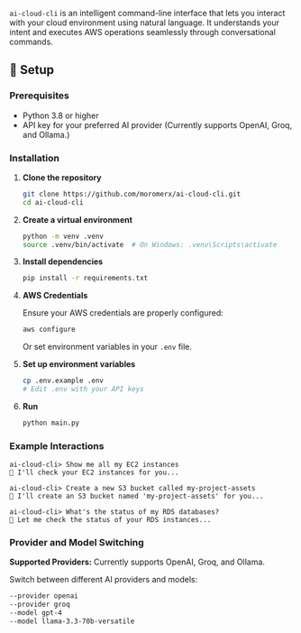 `ai-cloud-cli` is an intelligent command-line interface that lets you interact with your cloud environment using natural language. It understands your intent and executes AWS operations seamlessly through conversational commands.

## 🚀 Setup

### Prerequisites

- Python 3.8 or higher
- API key for your preferred AI provider (Currently supports OpenAI, Groq, and Ollama.)

### Installation

1. **Clone the repository**
   ```bash
   git clone https://github.com/moromerx/ai-cloud-cli.git
   cd ai-cloud-cli
   ```

2. **Create a virtual environment**
   ```bash
   python -m venv .venv
   source .venv/bin/activate  # On Windows: .venv\Scripts\activate
   ```

3. **Install dependencies**
   ```bash
   pip install -r requirements.txt
   ```

4. **AWS Credentials**

   Ensure your AWS credentials are properly configured:

   ```bash
   aws configure
   ```

   Or set environment variables in your `.env` file.

4. **Set up environment variables**
   ```bash
   cp .env.example .env
   # Edit .env with your API keys
   ```

5. **Run**
   ```bash
   python main.py
   ```

### Example Interactions

```
ai-cloud-cli> Show me all my EC2 instances
🤖 I'll check your EC2 instances for you...

ai-cloud-cli> Create a new S3 bucket called my-project-assets
🤖 I'll create an S3 bucket named 'my-project-assets' for you...

ai-cloud-cli> What's the status of my RDS databases?
🤖 Let me check the status of your RDS instances...
```

### Provider and Model Switching

**Supported Providers:** Currently supports OpenAI, Groq, and Ollama.

Switch between different AI providers and models:

```bash
--provider openai  
--provider groq    
--model gpt-4  
--model llama-3.3-70b-versatile
```
